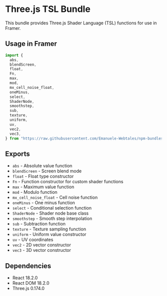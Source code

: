 # Three.js TSL Bundle

This bundle provides Three.js Shader Language (TSL) functions for use in Framer.

## Usage in Framer

```javascript
import {
  abs,
  blendScreen,
  float,
  Fn,
  max,
  mod,
  mx_cell_noise_float,
  oneMinus,
  select,
  ShaderNode,
  smoothstep,
  sub,
  texture,
  uniform,
  uv,
  vec2,
  vec3,
} from "https://raw.githubusercontent.com/Emanuele-Webtales/npm-bundles-1/main/three-tsl-bundle/dist/bundle.js";
```

## Exports

- `abs` - Absolute value function
- `blendScreen` - Screen blend mode
- `float` - Float type constructor
- `Fn` - Function constructor for custom shader functions
- `max` - Maximum value function
- `mod` - Modulo function
- `mx_cell_noise_float` - Cell noise function
- `oneMinus` - One minus function
- `select` - Conditional selection function
- `ShaderNode` - Shader node base class
- `smoothstep` - Smooth step interpolation
- `sub` - Subtraction function
- `texture` - Texture sampling function
- `uniform` - Uniform value constructor
- `uv` - UV coordinates
- `vec2` - 2D vector constructor
- `vec3` - 3D vector constructor

## Dependencies

- React 18.2.0
- React DOM 18.2.0
- Three.js 0.174.0 